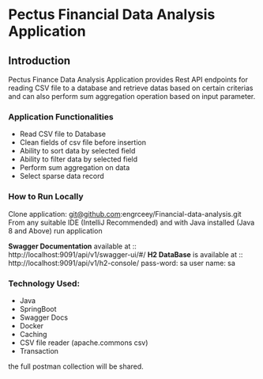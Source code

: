 # Pectus Financial Data Analysis Application

## Introduction 
Pectus Finance Data Analysis Application provides Rest API endpoints for reading CSV file to a database
and retrieve datas based on certain criterias and can also perform sum aggregation operation based on
input parameter.

### Application Functionalities
* Read CSV file to Database
* Clean fields of csv file before insertion
* Ability to sort data by selected field
* Ability to filter data by selected field
* Perform sum aggregation on data
* Select sparse data record

### How to Run Locally
Clone application: git@github.com:engrceey/Financial-data-analysis.git
From any suitable IDE (IntelliJ Recommended) and with Java installed (Java 8 and Above) run application


**Swagger Documentation** available at :: http://localhost:9091/api/v1/swagger-ui/#/
**H2 DataBase** is available at :: http://localhost:9091/api/v1/h2-console/
pass-word: sa
user name: sa

### Technology Used:
* Java
* SpringBoot
* Swagger Docs
* Docker
* Caching
* CSV file reader (apache.commons csv)
* Transaction

the full postman collection will be shared.

